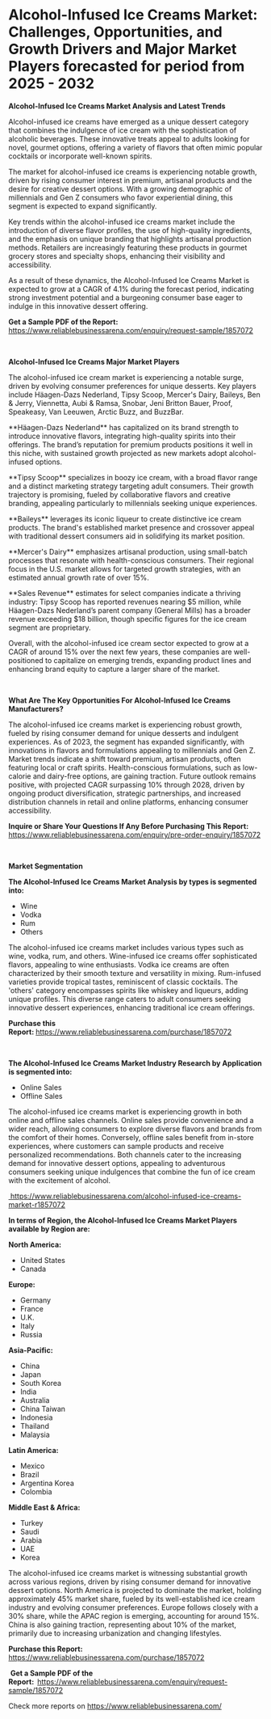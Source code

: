 <p><h1>Alcohol-Infused Ice Creams Market: Challenges, Opportunities, and Growth Drivers and Major Market Players forecasted for period from 2025 - 2032</h1></p><p><strong>Alcohol-Infused Ice Creams Market Analysis and Latest Trends</strong></p>
<p><p>Alcohol-infused ice creams have emerged as a unique dessert category that combines the indulgence of ice cream with the sophistication of alcoholic beverages. These innovative treats appeal to adults looking for novel, gourmet options, offering a variety of flavors that often mimic popular cocktails or incorporate well-known spirits. </p><p>The market for alcohol-infused ice creams is experiencing notable growth, driven by rising consumer interest in premium, artisanal products and the desire for creative dessert options. With a growing demographic of millennials and Gen Z consumers who favor experiential dining, this segment is expected to expand significantly. </p><p>Key trends within the alcohol-infused ice creams market include the introduction of diverse flavor profiles, the use of high-quality ingredients, and the emphasis on unique branding that highlights artisanal production methods. Retailers are increasingly featuring these products in gourmet grocery stores and specialty shops, enhancing their visibility and accessibility. </p><p>As a result of these dynamics, the Alcohol-Infused Ice Creams Market is expected to grow at a CAGR of 4.1% during the forecast period, indicating strong investment potential and a burgeoning consumer base eager to indulge in this innovative dessert offering.</p></p>
<p><strong>Get a Sample PDF of the Report:&nbsp;</strong> <a href="https://www.reliablebusinessarena.com/enquiry/request-sample/1857072?utm_campaign=2488&utm_medium=2&utm_source=Github&utm_content=ia&utm_term=27032025&utm_id=alcohol-infused-ice-creams">https://www.reliablebusinessarena.com/enquiry/request-sample/1857072</a></p>
<p>&nbsp;</p>
<p><strong>Alcohol-Infused Ice Creams Major Market Players</strong></p>
<p><p>The alcohol-infused ice cream market is experiencing a notable surge, driven by evolving consumer preferences for unique desserts. Key players include Häagen-Dazs Nederland, Tipsy Scoop, Mercer's Dairy, Baileys, Ben & Jerry, Viennetta, Aubi & Ramsa, Snobar, Jeni Britton Bauer, Proof, Speakeasy, Van Leeuwen, Arctic Buzz, and BuzzBar.</p><p>**Häagen-Dazs Nederland** has capitalized on its brand strength to introduce innovative flavors, integrating high-quality spirits into their offerings. The brand’s reputation for premium products positions it well in this niche, with sustained growth projected as new markets adopt alcohol-infused options.</p><p>**Tipsy Scoop** specializes in boozy ice cream, with a broad flavor range and a distinct marketing strategy targeting adult consumers. Their growth trajectory is promising, fueled by collaborative flavors and creative branding, appealing particularly to millennials seeking unique experiences.</p><p>**Baileys** leverages its iconic liqueur to create distinctive ice cream products. The brand's established market presence and crossover appeal with traditional dessert consumers aid in solidifying its market position.</p><p>**Mercer's Dairy** emphasizes artisanal production, using small-batch processes that resonate with health-conscious consumers. Their regional focus in the U.S. market allows for targeted growth strategies, with an estimated annual growth rate of over 15%.</p><p>**Sales Revenue** estimates for select companies indicate a thriving industry: Tipsy Scoop has reported revenues nearing $5 million, while Häagen-Dazs Nederland’s parent company (General Mills) has a broader revenue exceeding $18 billion, though specific figures for the ice cream segment are proprietary.</p><p>Overall, with the alcohol-infused ice cream sector expected to grow at a CAGR of around 15% over the next few years, these companies are well-positioned to capitalize on emerging trends, expanding product lines and enhancing brand equity to capture a larger share of the market.</p></p>
<p>&nbsp;</p>
<p><strong>What Are The Key Opportunities For Alcohol-Infused Ice Creams Manufacturers?</strong></p>
<p><p>The alcohol-infused ice creams market is experiencing robust growth, fueled by rising consumer demand for unique desserts and indulgent experiences. As of 2023, the segment has expanded significantly, with innovations in flavors and formulations appealing to millennials and Gen Z. Market trends indicate a shift toward premium, artisan products, often featuring local or craft spirits. Health-conscious formulations, such as low-calorie and dairy-free options, are gaining traction. Future outlook remains positive, with projected CAGR surpassing 10% through 2028, driven by ongoing product diversification, strategic partnerships, and increased distribution channels in retail and online platforms, enhancing consumer accessibility.</p></p>
<p><strong>Inquire or Share Your Questions If Any Before Purchasing This Report:</strong> <a href="https://www.reliablebusinessarena.com/enquiry/pre-order-enquiry/1857072?utm_campaign=2488&utm_medium=2&utm_source=Github&utm_content=ia&utm_term=27032025&utm_id=alcohol-infused-ice-creams">https://www.reliablebusinessarena.com/enquiry/pre-order-enquiry/1857072</a></p>
<p>&nbsp;</p>
<p><strong>Market Segmentation</strong></p>
<p><strong>The Alcohol-Infused Ice Creams Market Analysis by types is segmented into:</strong></p>
<p><ul><li>Wine</li><li>Vodka</li><li>Rum</li><li>Others</li></ul></p>
<p><p>The alcohol-infused ice creams market includes various types such as wine, vodka, rum, and others. Wine-infused ice creams offer sophisticated flavors, appealing to wine enthusiasts. Vodka ice creams are often characterized by their smooth texture and versatility in mixing. Rum-infused varieties provide tropical tastes, reminiscent of classic cocktails. The 'others' category encompasses spirits like whiskey and liqueurs, adding unique profiles. This diverse range caters to adult consumers seeking innovative dessert experiences, enhancing traditional ice cream offerings.</p></p>
<p><strong>Purchase this Report:&nbsp;</strong><a href="https://www.reliablebusinessarena.com/purchase/1857072?utm_campaign=2488&utm_medium=2&utm_source=Github&utm_content=ia&utm_term=27032025&utm_id=alcohol-infused-ice-creams">https://www.reliablebusinessarena.com/purchase/1857072</a></p>
<p>&nbsp;</p>
<p><strong>The Alcohol-Infused Ice Creams Market Industry Research by Application is segmented into:</strong></p>
<p><ul><li>Online Sales</li><li>Offline Sales</li></ul></p>
<p><p>The alcohol-infused ice creams market is experiencing growth in both online and offline sales channels. Online sales provide convenience and a wider reach, allowing consumers to explore diverse flavors and brands from the comfort of their homes. Conversely, offline sales benefit from in-store experiences, where customers can sample products and receive personalized recommendations. Both channels cater to the increasing demand for innovative dessert options, appealing to adventurous consumers seeking unique indulgences that combine the fun of ice cream with the excitement of alcohol.</p></p>
<p><a href="https://www.reliablebusinessarena.com/alcohol-infused-ice-creams-market-r1857072?utm_campaign=2488&utm_medium=2&utm_source=Github&utm_content=ia&utm_term=27032025&utm_id=alcohol-infused-ice-creams">&nbsp;https://www.reliablebusinessarena.com/alcohol-infused-ice-creams-market-r1857072</a></p>
<p><strong>In terms of Region, the Alcohol-Infused Ice Creams Market Players available by Region are:</strong></p>
<p>
    <p> <strong> North America: </strong>
        <ul>
            <li>United States</li>
            <li>Canada</li>
        </ul>
        </p> 
    <p> <strong> Europe: </strong>
        <ul>
            <li>Germany</li>
            <li>France</li>
            <li>U.K.</li>
            <li>Italy</li>
            <li>Russia</li>
        </ul>
        </p> 
    <p> <strong> Asia-Pacific: </strong>
        <ul>
            <li>China</li>
            <li>Japan</li>
            <li>South Korea</li>
            <li>India</li>
            <li>Australia</li>
            <li>China Taiwan</li>
            <li>Indonesia</li>
            <li>Thailand</li>
            <li>Malaysia</li>
        </ul>
        </p> 
    <p> <strong> Latin America: </strong>
        <ul>
            <li>Mexico</li>
            <li>Brazil</li>
            <li>Argentina Korea</li>
            <li>Colombia</li>
        </ul>
        </p> 
    <p> <strong> Middle East & Africa: </strong>
        <ul>
            <li>Turkey</li>
            <li>Saudi</li>
            <li>Arabia</li>
            <li>UAE</li>
            <li>Korea</li>
        </ul>
    </p>
    </p>
<p><p>The alcohol-infused ice creams market is witnessing substantial growth across various regions, driven by rising consumer demand for innovative dessert options. North America is projected to dominate the market, holding approximately 45% market share, fueled by its well-established ice cream industry and evolving consumer preferences. Europe follows closely with a 30% share, while the APAC region is emerging, accounting for around 15%. China is also gaining traction, representing about 10% of the market, primarily due to increasing urbanization and changing lifestyles.</p></p>
<p><strong>Purchase this Report: </strong><a href="https://www.reliablebusinessarena.com/purchase/1857072?utm_campaign=2488&utm_medium=2&utm_source=Github&utm_content=ia&utm_term=27032025&utm_id=alcohol-infused-ice-creams">https://www.reliablebusinessarena.com/purchase/1857072</a></p>
<p>&nbsp;<strong>Get a Sample PDF of the Report:&nbsp;&nbsp;</strong><a href="https://www.reliablebusinessarena.com/enquiry/request-sample/1857072?utm_campaign=2488&utm_medium=2&utm_source=Github&utm_content=ia&utm_term=27032025&utm_id=alcohol-infused-ice-creams">https://www.reliablebusinessarena.com/enquiry/request-sample/1857072</a></p>
<p><strong></strong></p>
<p>Check more reports on <a href="https://www.reliablebusinessarena.com/?utm_campaign=2488&utm_medium=2&utm_source=Github&utm_content=ia&utm_term=27032025&utm_id=alcohol-infused-ice-creams">https://www.reliablebusinessarena.com/</a></p>